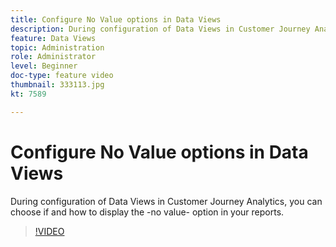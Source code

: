 ```yaml
---
title: Configure No Value options in Data Views
description: During configuration of Data Views in Customer Journey Analytics, you can choose if and how to display the -no value- option in your reports.
feature: Data Views
topic: Administration
role: Administrator
level: Beginner
doc-type: feature video
thumbnail: 333113.jpg
kt: 7589

---
```


# Configure No Value options in Data Views

During configuration of Data Views in Customer Journey Analytics, you can choose if and how to display the -no value- option in your reports.

>[!VIDEO](https://video.tv.adobe.com/v/333113/?quality=12&learn=on)
